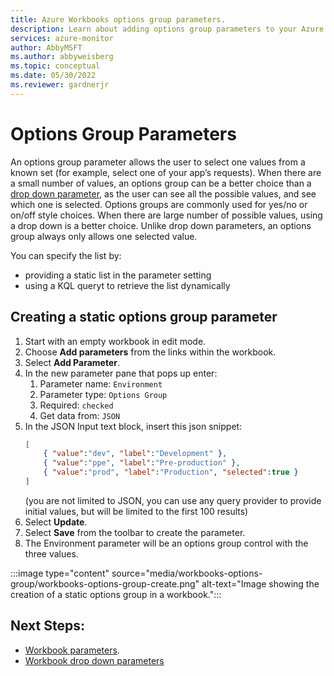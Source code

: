 ```yaml
---
title: Azure Workbooks options group parameters.
description: Learn about adding options group parameters to your Azure workbook.
services: azure-monitor
author: AbbyMSFT
ms.author: abbyweisberg
ms.topic: conceptual
ms.date: 05/30/2022
ms.reviewer: gardnerjr
---
```


# Options Group Parameters

An options group parameter allows the user to select one values from a known set (for example, select one of your app’s requests). When there are a small number of values, an options group can be a better choice than a [drop down parameter](workbooks-dropdowns.md), as the user can see all the possible values, and see which one is selected. Options groups are commonly used for yes/no or on/off style choices. When there are large number of possible values, using a drop down is a better choice. Unlike drop down parameters, an options group always only allows one selected value.

You can specify the list by:
- providing a static list in the parameter setting
- using a KQL queryt to retrieve the list dynamically

## Creating a static options group parameter
1. Start with an empty workbook in edit mode.
2. Choose **Add parameters** from the links within the workbook.
3. Select **Add Parameter**.
4. In the new parameter pane that pops up enter:
    1. Parameter name: `Environment`
    2. Parameter type: `Options Group`
    3. Required: `checked`
    5. Get data from: `JSON`
5. In the JSON Input text block, insert this json snippet:
    ```json
    [
        { "value":"dev", "label":"Development" },
        { "value":"ppe", "label":"Pre-production" },
        { "value":"prod", "label":"Production", "selected":true }
    ]
    ```
    (you are not limited to JSON, you can use any query provider to provide initial values, but will be limited to the first 100 results)
6. Select **Update**.
7. Select **Save** from the toolbar to create the parameter.
8. The Environment parameter will be an options group control with the three values.

:::image type="content" source="media/workbooks-options-group/workbooks-options-group-create.png" alt-text="Image showing the creation of a static options group in a workbook.":::

## Next Steps:

- [Workbook parameters](workbooks-parameters.md).
- [Workbook drop down parameters](workbooks-dropdowns.md)
